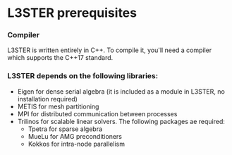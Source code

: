 # L3STER prerequisites

### Compiler

L3STER is written entirely in C++. To compile it, you'll need a compiler which supports the C++17 standard.

### L3STER depends on the following libraries:

- Eigen for dense serial algebra (it is included as a module in L3STER, no installation required)
- METIS for mesh partitioning
- MPI for distributed communication between processes
- Trilinos for scalable linear solvers. The following packages ae required:
    - Tpetra for sparse algebra
    - MueLu for AMG preconditioners
    - Kokkos for intra-node parallelism

